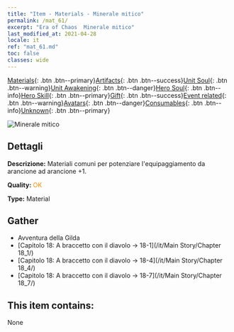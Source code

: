 ```yaml
---
title: "Item - Materials - Minerale mitico"
permalink: /mat_61/
excerpt: "Era of Chaos  Minerale mitico"
last_modified_at: 2021-04-28
locale: it
ref: "mat_61.md"
toc: false
classes: wide
---
```

 [Materials](/ItemsIT/){: .btn .btn--primary}[Artifacts](/ItemsIT/Artifacts/){: .btn .btn--success}[Unit Soul](/ItemsIT/UnitSoul/){: .btn .btn--warning}[Unit Awakening](/ItemsIT/UnitAwakening/){: .btn .btn--danger}[Hero Soul](/ItemsIT/HeroSoul/){: .btn .btn--info}[Hero Skill](/ItemsIT/HeroSkill/){: .btn .btn--primary}[Gift](/ItemsIT/Gift/){: .btn .btn--success}[Event related](/ItemsIT/Events/){: .btn .btn--warning}[Avatars](/ItemsIT/Avatars/){: .btn .btn--danger}[Consumables](/ItemsIT/Consumables/){: .btn .btn--info}[Unknown](/ItemsIT/Unknown/){: .btn .btn--primary}

 ![Minerale mitico](/images/t/i_cailiao_kuangshi3.png)

## Dettagli
 **Descrizione:** Materiali comuni per potenziare l'equipaggiamento da arancione ad arancione +1.

 **Quality:** <span style="color: #FF8C00">OK</span>

 **Type:** Material

## Gather

*    Avventura della Gilda 
*    [Capitolo 18: A braccetto con il diavolo -> 18-1](/it/Main Story/Chapter 18_1/) 
*    [Capitolo 18: A braccetto con il diavolo -> 18-4](/it/Main Story/Chapter 18_4/) 
*    [Capitolo 18: A braccetto con il diavolo -> 18-7](/it/Main Story/Chapter 18_7/) 

## This item contains:

  None

